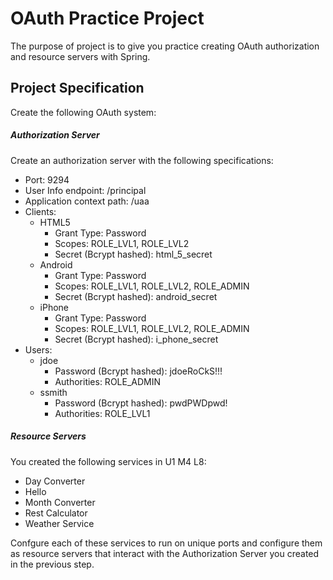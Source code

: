 # OAuth Practice Project

The purpose of project is to give you practice creating OAuth authorization and resource servers with Spring.

## Project Specification

Create the following OAuth system:

##### Authorization Server

Create an authorization server with the following specifications:

* Port: 9294
* User Info endpoint: /principal
* Application context path: /uaa
* Clients:
  * HTML5
    * Grant Type: Password
    * Scopes: ROLE_LVL1, ROLE_LVL2
    * Secret (Bcrypt hashed): html_5_secret
  * Android
    - Grant Type: Password
    - Scopes: ROLE_LVL1, ROLE_LVL2, ROLE_ADMIN
    - Secret (Bcrypt hashed): android_secret
  * iPhone
    - Grant Type: Password
    - Scopes: ROLE_LVL1, ROLE_LVL2, ROLE_ADMIN
    - Secret (Bcrypt hashed): i_phone_secret
* Users:
  * jdoe
    * Password (Bcrypt hashed): jdoeRoCkS!!!
    * Authorities: ROLE_ADMIN
  * ssmith
    * Password (Bcrypt hashed): pwdPWDpwd!
    * Authorities: ROLE_LVL1

##### Resource Servers

You created the following services in U1 M4 L8:

* Day Converter
* Hello
* Month Converter
* Rest Calculator
* Weather Service

Confgure each of these services to run on unique ports and configure them as resource servers that interact with the Authorization Server you created in the previous step.
